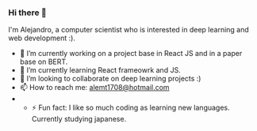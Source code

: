### Hi there 👋

I'm Alejandro, a computer scientist who is interested in deep learning and web development :). 


- 🔭 I’m currently working on a project base in React JS and in a paper base on BERT.
- 🌱 I’m currently learning React frameowrk and JS.
- 👯 I’m looking to collaborate on deep learning projects :)
- 📫 How to reach me: alemt1708@hotmail.com 
- - ⚡ Fun fact: I like so much coding as learning new languages. Currently studying japanese.

<!--
**jalex3421/jalex3421** is a ✨ _special_ ✨ repository because its `README.md` (this file) appears on your GitHub profile.

Here are some ideas to get you started:
-->
